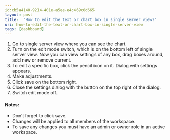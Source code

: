 ```yaml
---
id:cb5a4140-9214-401e-a5ee-e4c469c0d665
layout: post
title:  "How to edit the text or chart box in single server view?"
uri: how-to-edit-the-text-or-chart-box-in-single-server-view
tags: [dashboard]
---
```


1.  Go to single server view where you can see the chart.
2.  Turn on the edit mode switch, which is on the bottom left of single server view. Now you can view settings of any box, drag boxes around, add new or remove current.
3.  To edit a specific box, click the pencil icon on it. Dialog with settings appears.
4.  Make adjustments.
5.  Click save on the bottom right.
6.  Close the settings dialog with the button on the top right of the dialog.
7.  Switch edit mode off.

<!--more-->

#### Notes:

*   Don’t forget to click save.
*   Changes will be applied to all members of the workspace.
*   To save any changes you must have an admin or owner role in an active workspace.